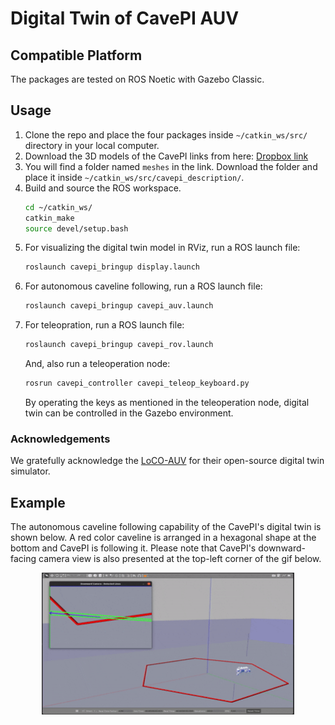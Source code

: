 # Digital Twin of CavePI AUV

## Compatible Platform

The packages are tested on ROS Noetic with Gazebo Classic.

## Usage

1. Clone the repo and place the four packages inside `~/catkin_ws/src/` directory in your local computer.
2. Download the 3D models of the CavePI links from here: [Dropbox link](https://www.dropbox.com/scl/fo/h16z4oh9wp337o5n7fm5i/AFeJVwF5MsPjYP4ErddTO0g?rlkey=9oo4m484tb7dqusxe6gjbov9v&st=hvr9hmgv&dl=0)
3. You will find a folder named `meshes` in the link. Download the folder and place it inside `~/catkin_ws/src/cavepi_description/`.
4. Build and source the ROS workspace.
   ```sh
   cd ~/catkin_ws/
   catkin_make
   source devel/setup.bash
   ```
6. For visualizing the digital twin model in RViz, run a ROS launch file:
   ```sh
   roslaunch cavepi_bringup display.launch
   ```
7. For autonomous caveline following, run a ROS launch file:
   ```sh
   roslaunch cavepi_bringup cavepi_auv.launch
   ```
8. For teleopration, run a ROS launch file:
   ```sh
   roslaunch cavepi_bringup cavepi_rov.launch
   ```
   And, also run a teleoperation node:
   ```sh
   rosrun cavepi_controller cavepi_teleop_keyboard.py
   ```
   By operating the keys as mentioned in the teleoperation node, digital twin can be controlled in the Gazebo environment.

### Acknowledgements

We gratefully acknowledge the [LoCO-AUV](https://github.com/loco-auv) for their open-source digital twin simulator.


## Example

The autonomous caveline following capability of the CavePI's digital twin is shown below. A red color caveline is arranged in a hexagonal shape at the bottom and CavePI is following it. Please note that CavePI's downward-facing camera view is also presented at the top-left corner of the gif below.
<p align="center">
  <img src="../assets/cavepi_dt_gif.gif" alt="cavepi_dt_gif" width="80%">
</p>

